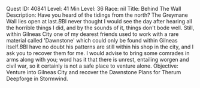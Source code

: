 Quest ID: 40841
Level: 41
Min Level: 36
Race: nil
Title: Behind The Wall
Description: Have you heard of the tidings from the north? The Greymane Wall lies open at last.$B$BI never thought I would see the day after hearing all the horrible things I did, and by the sounds of it, things don't bode well. Still, within Gilneas City one of my dearest friends used to work with a rare material called 'Dawnstone' which could only be found within Gilneas itself.$B$BI have no doubt his patterns are still within his shop in the city, and I ask you to recover them for me. I would advise to bring some comrades in arms along with you; word has it that there is unrest, entailing worgen and civil war, so it certainly is not a safe place to venture alone.
Objective: Venture into Gilneas City and recover the Dawnstone Plans for Therum Deepforge in Stormwind.

